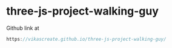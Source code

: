 # three-js-project-walking-guy
Github link at
```js
https://vikascreate.github.io/three-js-project-walking-guy/
```
